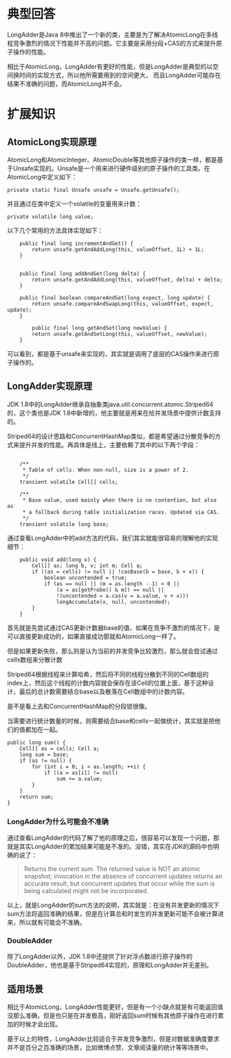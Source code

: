 # 典型回答

LongAdder是Java 8中推出了一个新的类，主要是为了解决AtomicLong在多线程竞争激烈的情况下性能并不高的问题。它主要是采用分段+CAS的方式来提升原子操作的性能。

相比于AtomicLong，LongAdder有更好的性能，但是LongAdder是典型的以空间换时间的实现方式，所以他所需要用到的空间更大， 而且LongAdder可能存在结果不准确的问题，而AtomicLong并不会。

# 扩展知识

## AtomicLong实现原理

AtomicLong和AtomicInteger、AtomicDouble 等其他原子操作的类一样，都是基于Unsafe 实现的。Unsafe 是一个用来进行硬件级别的原子操作的工具类。在AtomicLong 中定义如下：

```
private static final Unsafe unsafe = Unsafe.getUnsafe();
```

并且通过在类中定义一个volatile的变量用来计数：

```
private volatile long value;
```

以下几个常用的方法具体实现如下：

```
    public final long incrementAndGet() {
        return unsafe.getAndAddLong(this, valueOffset, 1L) + 1L;
    }


    public final long addAndGet(long delta) {
        return unsafe.getAndAddLong(this, valueOffset, delta) + delta;
    }

    public final boolean compareAndSet(long expect, long update) {
        return unsafe.compareAndSwapLong(this, valueOffset, expect, update);
    }

		public final long getAndSet(long newValue) {
        return unsafe.getAndSetLong(this, valueOffset, newValue);
    }
```

可以看到，都是基于unsafe来实现的，其实就是调用了底层的CAS操作来进行原子操作的。

## LongAdder实现原理

JDK 1.8中的LongAdder继承自抽象类java.util.concurrent.atomic.Striped64 的，这个类也是JDK 1.8中新增的，他主要就是用来在给并发场景中提供计数支持的。

Striped64的设计思路和ConcurrentHashMap类似，都是希望通过分散竞争的方式来提升并发的性能。再具体是线上，主要依赖了其中的以下两个字段：

```

    /**
     * Table of cells. When non-null, size is a power of 2.
     */
    transient volatile Cell[] cells;

    /**
     * Base value, used mainly when there is no contention, but also as
     * a fallback during table initialization races. Updated via CAS.
     */
    transient volatile long base;

```


通过查看LongAdder中的add方法的代码，我们其实就能很容易的理解他的实现细节：

```
    public void add(long x) {
        Cell[] as; long b, v; int m; Cell a;
        if ((as = cells) != null || !casBase(b = base, b + x)) {
            boolean uncontended = true;
            if (as == null || (m = as.length - 1) < 0 ||
                (a = as[getProbe() & m]) == null ||
                !(uncontended = a.cas(v = a.value, v + x)))
                longAccumulate(x, null, uncontended);
        }
    }

```

首先就是先尝试通过CAS更新计数器base的值，如果在竞争不激烈的情况下，是可以直接更新成功的，如果直接成功那就和AtomicLong一样了。

但是如果更新失败，那么则是认为当前的并发竞争比较激烈，那么就会尝试通过cells数组来分散计数

Striped64根据线程来计算哈希，然后将不同的线程分散到不同的Cell数组的index上，然后这个线程的计数内容就会保存在该Cell的位置上面，基于这种设计，最后的总计数需要结合base以及散落在Cell数组中的计数内容。

是不是看上去和ConcurrentHashMap的分段锁很像。

当需要进行统计数量的时候，则需要结合base和cells一起做统计，其实就是把他们的值都加在一起。

```
public long sum() {
    Cell[] as = cells; Cell a;
    long sum = base;
    if (as != null) {
        for (int i = 0; i < as.length; ++i) {
            if ((a = as[i]) != null)
                sum += a.value;
        }
    }
    return sum;
}
```
 
### LongAdder为什么可能会不准确

通过查看LongAdder的代码了解了他的原理之后，很容易可以发现一个问题，那就是其实LongAdder的累加结果可能是不准的。没错，其实在JDK的源码中也明确的说了：

> Returns the current sum. The returned value is NOT an atomic snapshot; invocation in the absence of concurrent updates returns an accurate result, but concurrent updates that occur while the sum is being calculated might not be incorporated.


以上，就是LongAdder的sum方法的说明，其实就是：在没有并发更新的情况下sum方法将返回准确的结果，但是在计算总和时发生的并发更新可能不会被计算进来，所以就有可能会不准确。

### DoubleAdder 

除了LongAdder以外，JDK 1.8中还提供了针对浮点数进行原子操作的DoubleAdder，他也是基于Striped64实现的，原理和LongAdder并无差别。


## 适用场景

相比于AtomicLong，LongAdder性能更好，但是有一个小缺点就是有可能返回值没那么准确，但是也只是在并发极高，刚好返回sum时候有其他原子操作在进行累加的时候才会出现。

基于以上的特性，LongAdder比较适合于并发竞争激烈，但是对数据准确度要求并不是百分之百准确的场景，比如微博点赞、文章阅读量的统计等等场景中。

## <br />



